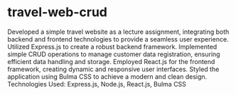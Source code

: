 ﻿# travel-web-crud
Developed a simple travel website as a lecture assignment, integrating both backend and frontend technologies to provide a seamless
 user experience.
 Utilized Express.js to create a robust backend framework. Implemented simple CRUD operations to manage customer data registration,
 ensuring efficient data handling and storage.
 Employed React.js for the frontend framework, creating dynamic and responsive user interfaces. Styled the application using Bulma CSS
 to achieve a modern and clean design.
 Technologies Used: Express.js, Node.js, React.js, Bulma CSS
